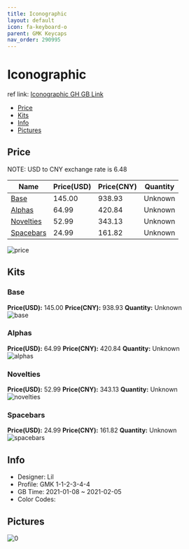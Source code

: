 ```yaml
---
title: Iconographic 
layout: default
icon: fa-keyboard-o
parent: GMK Keycaps
nav_order: 290995
---
```


# Iconographic 

ref link: [Iconographic GH GB Link](https://geekhack.org/index.php?topic=110579.0)

* [Price](#price)
* [Kits](#kits)
* [Info](#info)
* [Pictures](#pictures)

## Price

NOTE: USD to CNY exchange rate is 6.48

| Name          | Price(USD)   |  Price(CNY) | Quantity |
| ------------- | ------------ |  ---------- | -------- |
|[Base](#base)|145.00|938.93|Unknown|
|[Alphas](#alphas)|64.99|420.84|Unknown|
|[Novelties](#novelties)|52.99|343.13|Unknown|
|[Spacebars](#spacebars)|24.99|161.82|Unknown|

<img src="{{ 'assets/images/gmk-keycaps/Iconographic/price.png' | relative_url }}" alt="price" class="image featured">

## Kits
### Base  
**Price(USD):** 145.00	**Price(CNY):** 938.93	**Quantity:** Unknown  
<img src="{{ 'assets/images/gmk-keycaps/Iconographic/kits_pics/base.jpg' | relative_url }}" alt="base" class="image featured">

### Alphas  
**Price(USD):** 64.99	**Price(CNY):** 420.84	**Quantity:** Unknown  
<img src="{{ 'assets/images/gmk-keycaps/Iconographic/kits_pics/alphas.jpg' | relative_url }}" alt="alphas" class="image featured">

### Novelties  
**Price(USD):** 52.99	**Price(CNY):** 343.13	**Quantity:** Unknown  
<img src="{{ 'assets/images/gmk-keycaps/Iconographic/kits_pics/novelties.jpg' | relative_url }}" alt="novelties" class="image featured">

### Spacebars  
**Price(USD):** 24.99	**Price(CNY):** 161.82	**Quantity:** Unknown  
<img src="{{ 'assets/images/gmk-keycaps/Iconographic/kits_pics/spacebars.jpg' | relative_url }}" alt="spacebars" class="image featured">

## Info
* Designer: Lil  
* Profile: GMK 1-1-2-3-4-4  
* GB Time: 2021-01-08 ~ 2021-02-05  
* Color Codes:  


## Pictures  
<img src="{{ 'assets/images/gmk-keycaps/Iconographic/rendering_pics/0.jpg' | relative_url }}" alt="0" class="image featured">
